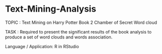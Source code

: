 # Text-Mining-Analysis
TOPIC : Text Mining on Harry Potter Book 2 Chamber of Secret Word cloud

TASK : Required to present the significant results of the book analysis to produce a set of word clouds and words association.

Language / Application: R in RStudio

